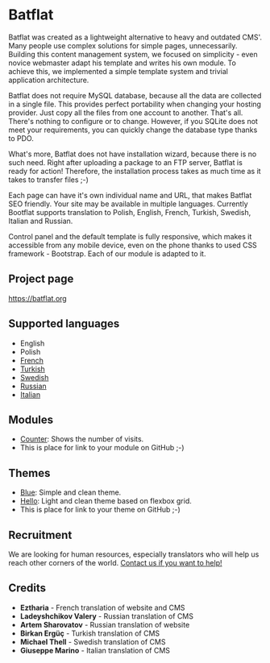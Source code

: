 Batflat
=======

Batflat was created as a lightweight alternative to heavy and outdated CMS'. Many people use complex solutions for simple pages, unnecessarily. Building this content management system, we focused on simplicity - even novice webmaster adapt his template and writes his own module. To achieve this, we implemented a simple template system and trivial application architecture.

Batflat does not require MySQL database, because all the data are collected in a single file. This provides perfect portability when changing your hosting provider. Just copy all the files from one account to another. That's all. There's nothing to configure or to change. However, if you SQLite does not meet your requirements, you can quickly change the database type thanks to PDO.

What's more, Batflat does not have installation wizard, because there is no such need. Right after uploading a package to an FTP server, Batflat is ready for action! Therefore, the installation process takes as much time as it takes to transfer files ;-)

Each page can have it's own individual name and URL, that makes Batflat SEO friendly. Your site may be available in multiple languages. Currently Bootflat supports translation to Polish, English, French, Turkish, Swedish, Italian and Russian.

Control panel and the default template is fully responsive, which makes it accessible from any mobile device, even on the phone thanks to used CSS framework - Bootstrap. Each of our module is adapted to it.

## Project page

https://batflat.org

## Supported languages
* English
* Polish
* [French](https://github.com/Eztharia/batflat)
* [Turkish](https://github.com/pppedant/batflat)
* [Swedish](https://github.com/sruupl/batflat-se)
* [Russian](https://github.com/sruupl/batflat-ru)
* [Italian](https://github.com/gpmdev/batflat-it)

## Modules
* [Counter](https://github.com/michu2k/Counter): Shows the number of visits.
* This is place for link to your module on GitHub ;-)

## Themes
* [Blue](https://github.com/michu2k/Blue): Simple and clean theme.
* [Hello](https://github.com/michu2k/Hello): Light and clean theme based on flexbox grid.
* This is place for link to your theme on GitHub ;-)

## Recruitment
We are looking for human resources, especially translators who will help us reach other corners of the world.
[Contact us if you want to help!](https://batflat.org/contact)

## Credits

* **Eztharia** - French translation of website and CMS
* **Ladeyshchikov Valery** - Russian translation of CMS
* **Artem Sharovatov** - Russian translation of website
* **Birkan Ergüç** - Turkish translation of CMS
* **Michael Thell** - Swedish translation of CMS
* **Giuseppe Marino** - Italian translation of CMS

